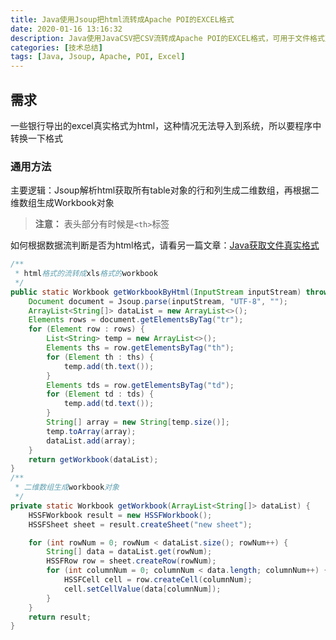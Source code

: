 ```yaml
---
title: Java使用Jsoup把html流转成Apache POI的EXCEL格式
date: 2020-01-16 13:16:32
description: Java使用JavaCSV把CSV流转成Apache POI的EXCEL格式，可用于文件格式互转和一些其他处理
categories: [技术总结]
tags: [Java, Jsoup, Apache, POI, Excel]
---
```


## 需求
一些银行导出的excel真实格式为html，这种情况无法导入到系统，所以要程序中转换一下格式

### 通用方法
主要逻辑：Jsoup解析html获取所有table对象的行和列生成二维数组，再根据二维数组生成Workbook对象
> **注意：** 表头部分有时候是`<th>`标签

如何根据数据流判断是否为html格式，请看另一篇文章：[Java获取文件真实格式](/2020/01/16/java-input-stream-get-file-type)

```java PoiUtils.java
/**
 * html格式的流转成xls格式的workbook
 */
public static Workbook getWorkbookByHtml(InputStream inputStream) throws IOException {
    Document document = Jsoup.parse(inputStream, "UTF-8", "");
    ArrayList<String[]> dataList = new ArrayList<>();
    Elements rows = document.getElementsByTag("tr");
    for (Element row : rows) {
        List<String> temp = new ArrayList<>();
        Elements ths = row.getElementsByTag("th");
        for (Element th : ths) {
            temp.add(th.text());
        }
        Elements tds = row.getElementsByTag("td");
        for (Element td : tds) {
            temp.add(td.text());
        }
        String[] array = new String[temp.size()];
        temp.toArray(array);
        dataList.add(array);
    }
    return getWorkbook(dataList);
}
/**
 * 二维数组生成workbook对象
 */
private static Workbook getWorkbook(ArrayList<String[]> dataList) {
    HSSFWorkbook result = new HSSFWorkbook();
    HSSFSheet sheet = result.createSheet("new sheet");

    for (int rowNum = 0; rowNum < dataList.size(); rowNum++) {
        String[] data = dataList.get(rowNum);
        HSSFRow row = sheet.createRow(rowNum);
        for (int columnNum = 0; columnNum < data.length; columnNum++) {
            HSSFCell cell = row.createCell(columnNum);
            cell.setCellValue(data[columnNum]);
        }
    }
    return result;
}
```